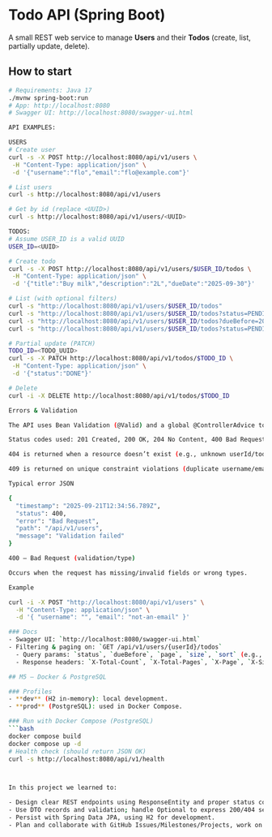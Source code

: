 # Todo API (Spring Boot)

A small REST web service to manage **Users** and their **Todos** (create, list, partially update, delete).

## How to start
```bash
# Requirements: Java 17
./mvnw spring-boot:run
# App: http://localhost:8080
# Swagger UI: http://localhost:8080/swagger-ui.html

API EXAMPLES:

USERS
# Create user
curl -s -X POST http://localhost:8080/api/v1/users \
 -H "Content-Type: application/json" \
 -d '{"username":"flo","email":"flo@example.com"}'

# List users
curl -s http://localhost:8080/api/v1/users

# Get by id (replace <UUID>)
curl -s http://localhost:8080/api/v1/users/<UUID>

TODOS:
# Assume USER_ID is a valid UUID
USER_ID=<UUID>

# Create todo
curl -s -X POST http://localhost:8080/api/v1/users/$USER_ID/todos \
 -H "Content-Type: application/json" \
 -d '{"title":"Buy milk","description":"2L","dueDate":"2025-09-30"}'

# List (with optional filters)
curl -s "http://localhost:8080/api/v1/users/$USER_ID/todos"
curl -s "http://localhost:8080/api/v1/users/$USER_ID/todos?status=PENDING"
curl -s "http://localhost:8080/api/v1/users/$USER_ID/todos?dueBefore=2025-10-01"
curl -s "http://localhost:8080/api/v1/users/$USER_ID/todos?status=PENDING&dueBefore=2025-10-01"

# Partial update (PATCH)
TODO_ID=<TODO_UUID>
curl -s -X PATCH http://localhost:8080/api/v1/todos/$TODO_ID \
 -H "Content-Type: application/json" \
 -d '{"status":"DONE"}'

# Delete
curl -i -X DELETE http://localhost:8080/api/v1/todos/$TODO_ID

Errors & Validation

The API uses Bean Validation (@Valid) and a global @ControllerAdvice to return consistent JSON error responses with proper HTTP status codes.

Status codes used: 201 Created, 200 OK, 204 No Content, 400 Bad Request, 404 Not Found, 409 Conflict.

404 is returned when a resource doesn’t exist (e.g., unknown userId/todoId).

409 is returned on unique constraint violations (duplicate username/email).

Typical error JSON

{
  "timestamp": "2025-09-21T12:34:56.789Z",
  "status": 400,
  "error": "Bad Request",
  "path": "/api/v1/users",
  "message": "Validation failed"
}

400 – Bad Request (validation/type)

Occurs when the request has missing/invalid fields or wrong types.

Example

curl -i -X POST "http://localhost:8080/api/v1/users" \
  -H "Content-Type: application/json" \
  -d '{ "username": "", "email": "not-an-email" }'

### Docs
- Swagger UI: `http://localhost:8080/swagger-ui.html`
- Filtering & paging on: `GET /api/v1/users/{userId}/todos`
  - Query params: `status`, `dueBefore`, `page`, `size`, `sort` (e.g., `dueDate,desc`)
  - Response headers: `X-Total-Count`, `X-Total-Pages`, `X-Page`, `X-Size`

## M5 – Docker & PostgreSQL

### Profiles
- **dev** (H2 in-memory): local development.
- **prod** (PostgreSQL): used in Docker Compose.

### Run with Docker Compose (PostgreSQL)
```bash
docker compose build
docker compose up -d
# Health check (should return JSON OK)
curl -s http://localhost:8080/api/v1/health



In this project we learned to:

- Design clear REST endpoints using ResponseEntity and proper status codes (200/201/204/404).
- Use DTO records and validation; handle Optional to express 200/404 semantics.
- Persist with Spring Data JPA, using H2 for development.
- Plan and collaborate with GitHub Issues/Milestones/Projects, work on feature branches, open Pull Requests, and iterate from automated feedback (e.g., Copilot).